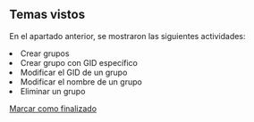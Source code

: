 ## Temas vistos

En el apartado anterior, se mostraron las siguientes actividades:
<li> Crear grupos
<li> Crear grupo con GID específico
<li> Modificar el GID de un grupo
<li> Modificar el nombre de un grupo
<li> Eliminar un grupo


<a onclick="test()" href="https://fxlearning.142-44-244-147.nip.io/finish/privileges-groups" target="_parent" class="btn primary-btn">Marcar como finalizado</a>
